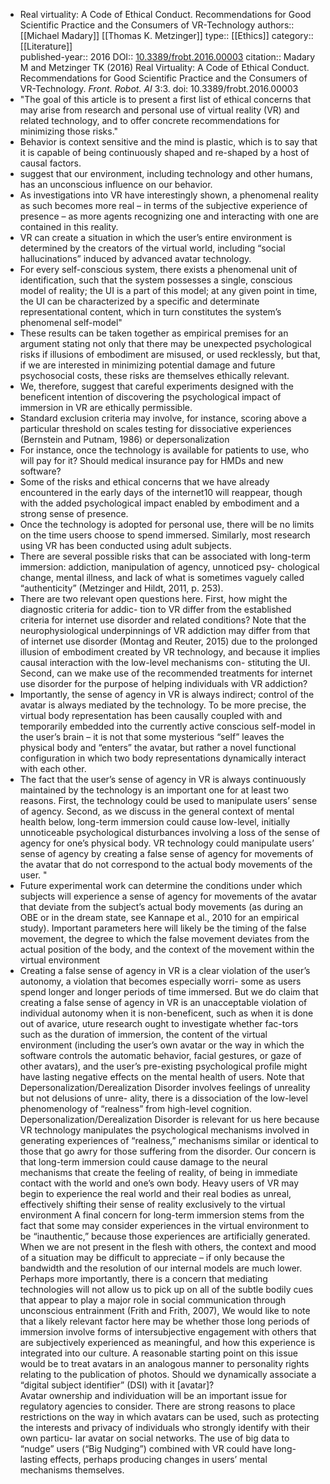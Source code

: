 - Real virtuality: A Code of Ethical Conduct. Recommendations for Good Scientific Practice and the Consumers of VR-Technology
  authors::  [[Michael Madary]] [[Thomas K. Metzinger]]
  type:: [[Ethics]] 
  category:: [[Literature]]  
  published-year:: 2016
  DOI:: [10.3389/frobt.2016.00003](https://doi.org/10.3389/frobt.2016.00003) 
  citation:: Madary M and Metzinger TK (2016) Real Virtuality: A Code of Ethical Conduct. Recommendations for Good Scientific Practice and the Consumers of VR-Technology. *Front. Robot. AI* 3:3. doi: 10.3389/frobt.2016.00003
- "The goal of this article is to present a first list of ethical concerns that may arise from
  research and personal use of virtual reality (VR) and related technology, and to offer
  concrete recommendations for minimizing those risks."
- Behavior is context sensitive and the mind is plastic, which is to say that it is capable of being continuously shaped and re-shaped by a host of causal factors.
- suggest that our environment, including technology and other humans, has an unconscious influence on our behavior.
- As investigations into VR have interestingly shown, a phenomenal reality as such becomes more real – in terms of the subjective experience of presence – as more agents recognizing one and interacting with one are contained in this reality.
- VR can create a situation in which the user’s entire environment is determined by the creators of the virtual world, including “social hallucinations” induced by advanced avatar technology.
- For every self-conscious system, there exists a phenomenal unit of identification, such that the system possesses a single, conscious model of reality; the UI is a part of this model; at any given
  point in time, the UI can be characterized by a specific and determinate representational content, which in turn constitutes the system’s phenomenal self-model"
- These results can be taken together as empirical premises for an argument stating not only that there may be unexpected psychological risks if illusions of embodiment are misused, or used recklessly, but that, if we are interested in minimizing potential damage and future psychosocial costs, these risks are themselves ethically relevant.
- We, therefore, suggest that careful experiments designed with the beneficent intention of discovering the psychological impact of immersion in VR are ethically permissible.
- Standard exclusion criteria may involve, for instance, scoring above a particular threshold on scales testing for dissociative experiences (Bernstein and Putnam, 1986) or depersonalization
- For instance, once the technology is available for patients to use, who will pay for it? Should medical insurance pay for HMDs and new software?
- Some of the risks and ethical concerns that we have already encountered in the early days of the internet10 will reappear, though with the added psychological impact enabled by embodiment and a strong sense of presence.
- Once the technology is adopted for personal use, there will be no limits on the time users choose to spend immersed. Similarly, most research using VR has been conducted using adult subjects.
- There are several possible risks that can be associated with long-term immersion: addiction, manipulation of agency, unnoticed psy- chological change, mental illness, and lack of what is sometimes vaguely called “authenticity” (Metzinger and Hildt, 2011, p. 253).
- There are two relevant open questions here. First, how might the diagnostic criteria for addic- tion to VR differ from the established criteria for internet use disorder and related conditions? Note that the neurophysiological underpinnings of VR addiction may differ from that of internet use disorder (Montag and Reuter, 2015) due to the prolonged illusion of embodiment created by VR technology, and because it implies causal interaction with the low-level mechanisms con- stituting the UI. Second, can we make use of the recommended treatments for internet use disorder for the purpose of helping individuals with VR addiction?
- Importantly, the sense of agency in VR is always indirect; control of the avatar is always mediated by the technology. To be more precise, the virtual body representation has been causally coupled with and temporarily embedded into the currently active conscious self-model in the user’s brain – it is not that some mysterious “self” leaves the physical body and “enters” the avatar, but rather a novel functional configuration in which two body representations dynamically interact with each other.
- The fact that the user’s sense of agency in VR is always continuously maintained by the technology is an important one for at least two reasons. First, the technology could be used to manipulate users’ sense of agency. Second, as we discuss in the general context of mental health below, long-term immersion could cause low-level, initially unnoticeable psychological disturbances involving a loss of the sense of agency for one’s physical body.
  VR technology could manipulate users’ sense of agency by creating a false sense of agency for movements of the avatar that do not correspond to the actual body movements of the user. "
- Future experimental work can determine the conditions under which subjects will experience a sense of agency for movements of the avatar that deviate from the subject’s actual body movements (as during an OBE or in the dream state, see Kannape et al., 2010 for an empirical study). Important parameters here will likely be the timing of the false movement, the degree to which the false movement deviates from the actual position of the body, and the context of the movement within the virtual environment
- Creating a false sense of agency in VR is a clear violation of the user’s autonomy, a violation that becomes especially worri- some as users spend longer and longer periods of time immersed.
  But we do claim that creating a false sense of agency in VR is an unacceptable violation of individual autonomy when it is non-beneficent, such as when it is done out of avarice,
  uture research ought to investigate whether fac-tors such as the duration of immersion, the content of the virtual environment (including the user’s own avatar or the way in which the software controls the automatic behavior, facial gestures, or gaze of other avatars), and the user’s pre-existing psychological profile might have lasting negative effects on the mental health of users.
  Note that Depersonalization/Derealization Disorder involves feelings of unreality but not delusions of unre- ality, there is a dissociation of the low-level phenomenology of “realness” from high-level cognition.
  Depersonalization/Derealization Disorder is relevant for us here because VR technology manipulates the psychological mechanisms involved in generating experiences of “realness,” mechanisms similar or identical to those that go awry for those suffering from the disorder.
  Our concern is that long-term immersion could cause damage to the neural mechanisms that create the feeling of reality, of being in immediate contact with the world and one’s own body. Heavy users of VR may begin to experience the real world and their real bodies as unreal, effectively shifting their sense of reality exclusively to the virtual environment
  A final concern for long-term immersion stems from the fact that some may consider experiences in the virtual environment to be “inauthentic,” because those experiences are artificially generated.
  When we are not present in the flesh with others, the context and mood of a situation may be difficult to appreciate – if only because the bandwidth and the resolution of our internal models are much lower. Perhaps more importantly, there is a concern that mediating technologies will not allow us to pick up on all of the subtle bodily cues that appear to play a major role in social communication through unconscious entrainment (Frith and Frith, 2007), 
  We would like to note that a likely relevant factor here may be whether those long periods of immersion involve forms of intersubjective engagement with others that are subjectively experienced as meaningful, and how this experience is integrated into our culture.
  A reasonable starting point on this issue would be to treat avatars in an analogous manner to personality rights relating to the publication of photos.
  Should we dynamically associate a “digital subject identifier” (DSI) with it [avatar]?  
  Avatar ownership and individuation will be an important issue for regulatory agencies to consider. There are strong reasons to place restrictions on the way in which avatars can be used, such as protecting the interests and privacy of individuals who strongly identify with their own particu- lar avatar on social networks.
  The use of big data to “nudge” users (“Big Nudging”) combined with VR could have long-lasting effects, perhaps producing changes in users’ mental mechanisms themselves.